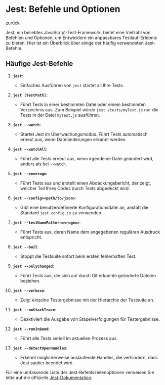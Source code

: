 # Jest: Befehle und Optionen

[zurück](./jest_de.md)

Jest, ein beliebtes JavaScript-Test-Framework, bietet eine Vielzahl von Befehlen und Optionen, um Entwicklern ein anpassbares Testlauf-Erlebnis zu bieten. Hier ist ein Überblick über einige der häufig verwendeten Jest-Befehle.

## Häufige Jest-Befehle

1. **`jest`**:

   - Einfaches Ausführen von `jest` startet all Ihre Tests.

2. **`jest [testPath]`**:

   - Führt Tests in einer bestimmten Datei oder einem bestimmten Verzeichnis aus. Zum Beispiel würde `jest /tests/myTest.js` nur die Tests in der Datei `myTest.js` ausführen.

3. **`jest --watch`**:

   - Startet Jest im Überwachungsmodus. Führt Tests automatisch erneut aus, wenn Dateiänderungen erkannt werden.

4. **`jest --watchAll`**:

   - Führt alle Tests erneut aus, wenn irgendeine Datei geändert wird, anders als bei `--watch`.

5. **`jest --coverage`**:

   - Führt Tests aus und erstellt einen Abdeckungsbericht, der zeigt, welcher Teil Ihres Codes durch Tests abgedeckt wird.

6. **`jest --config=<path/to/json>`**:

   - Gibt eine benutzerdefinierte Konfigurationsdatei an, anstatt die Standard `jest.config.js` zu verwenden.

7. **`jest --testNamePattern=<regex>`**:

   - Führt Tests aus, deren Name dem angegebenen regulären Ausdruck entspricht.

8. **`jest --bail`**:

   - Stoppt die Testsuite sofort beim ersten fehlerhaften Test.

9. **`jest --onlyChanged`**:

   - Führt Tests aus, die sich auf durch Git erkannte geänderte Dateien beziehen.

10. **`jest --verbose`**:

    - Zeigt einzelne Testergebnisse mit der Hierarchie der Testsuite an.

11. **`jest --noStackTrace`**:

    - Deaktiviert die Ausgabe von Stapelverfolgungen für Testergebnisse.

12. **`jest --runInBand`**:

    - Führt alle Tests seriell im aktuellen Prozess aus.

13. **`jest --detectOpenHandles`**:
    - Erkennt möglicherweise auslaufende Handles, die verhindern, dass Jest sauber beendet wird.

Für eine umfassende Liste der Jest-Befehlszeilenoptionen verweisen Sie bitte auf die offizielle [Jest-Dokumentation](https://jestjs.io/docs/cli).
